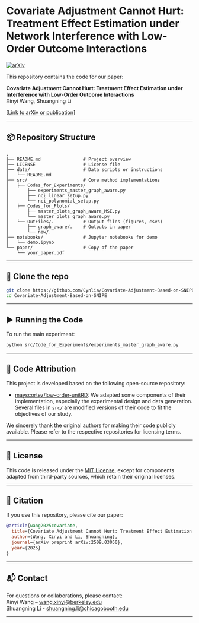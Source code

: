 
# Covariate Adjustment Cannot Hurt: Treatment Effect Estimation under Network Interference with Low-Order Outcome Interactions

[![arXiv](https://img.shields.io/badge/arXiv-XXXX.XXXXX-b31b1b.svg)](https://arxiv.org/abs/2509.03050)

This repository contains the code for our paper:

**Covariate Adjustment Cannot Hurt: Treatment Effect Estimation under Interference with Low-Order Outcome Interactions**  
Xinyi Wang, Shuangning Li  
<!--Published at [Conference/Journal Name], [Year]-->  
[[Link to arXiv or publication](https://arxiv.org/abs/2509.03050)]

---

## 📦 Repository Structure

```
.
├── README.md                # Project overview
├── LICENSE                  # License file
├── data/                    # Data scripts or instructions
│   └── README.md
├── src/                     # Core method implementations
│   ├── Codes_for_Experiments/
│       ├── experiments_master_graph_aware.py
│       ├── nci_linear_setup.py
│       └── nci_polynomial_setup.py
│   ├── Codes_for_Plots/
│       ├── master_plots_graph_aware_MSE.py
│       └── master_plots_graph_aware.py
│   └── OutFiles/.           # Output files (figures, csvs)
│       ├── graph_aware/.    # Outputs in paper
│       └── new/.                        
├── notebooks/               # Jupyter notebooks for demo
│   └── demo.ipynb
└── paper/                   # Copy of the paper
    └── your_paper.pdf
```

---

## 🚀 Clone the repo

```bash
git clone https://github.com/Cynlia/Covariate-Adjustment-Based-on-SNIPE.git
cd Covariate-Adjustment-Based-on-SNIPE
```
---

## ▶️ Running the Code

To run the main experiment:

```bash
python src/Code_for_Experiments/experiments_master_graph_aware.py
```

---

## 🙏 Code Attribution

This project is developed based on the following open-source repository:

- [mayscortez/low-order-unitRD](https://github.com/mayscortez/low-order-unitRD):
  We adapted some components of their implementation, especially the experimental design and data generation. Several files in `src/` are modified versions of their code to fit the objectives of our study.

We sincerely thank the original authors for making their code publicly available. Please refer to the respective repositories for licensing terms.

---

## 📄 License

This code is released under the [MIT License](LICENSE), except for components adapted from third-party sources, which retain their original licenses.

---

## 📝 Citation

If you use this repository, please cite our paper:

```bibtex
@article{wang2025covariate,
  title={Covariate Adjustment Cannot Hurt: Treatment Effect Estimation under Interference with Low-Order Outcome Interactions},
  author={Wang, Xinyi and Li, Shuangning},
  journal={arXiv preprint arXiv:2509.03050},
  year={2025}
}
```

---

## 📬 Contact

For questions or collaborations, please contact:  
Xinyi Wang – wang.xinyi@berkeley.edu  
Shuangning Li - shuangning.li@chicagobooth.edu

---
